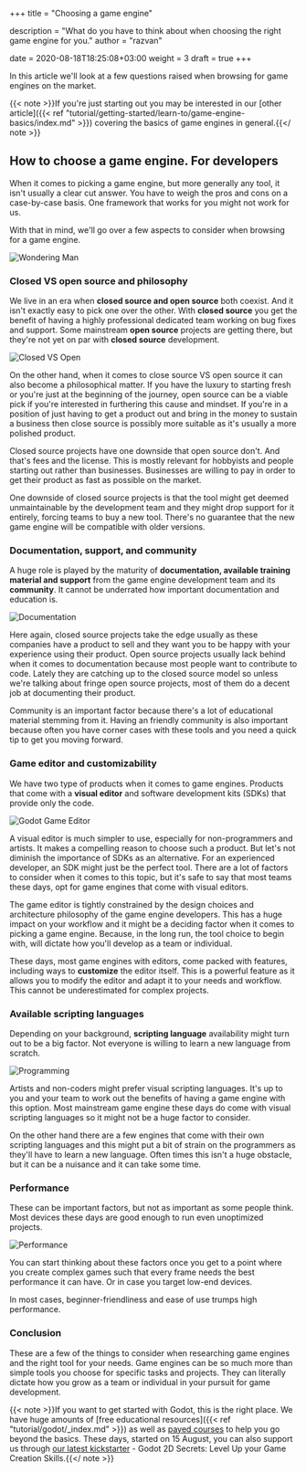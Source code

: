 +++
title = "Choosing a game engine"

description = "What do you have to think about when choosing the right game engine for you."
author = "razvan"

date = 2020-08-18T18:25:08+03:00
weight = 3
draft = true
+++

In this article we'll look at a few questions raised when browsing for game engines on the market.

{{< note >}}If you're just starting out you may be interested in our [other article]({{< ref "tutorial/getting-started/learn-to/game-engine-basics/index.md" >}}) covering the basics of game engines in general.{{</ note >}}

## How to choose a game engine. For developers

When it comes to picking a game engine, but more generally any tool, it isn't usually a clear cut answer. You have to weigh the pros and cons on a case-by-case basis. One framework that works for you might not work for us.

With that in mind, we'll go over a few aspects to consider when browsing for a game engine.

![Wondering Man](wondering.jpg)

### Closed VS open source and philosophy

We live in an era when **closed source and open source** both coexist. And it isn't exactly easy to pick one over the other. With **closed source** you get the benefit of having a highly professional dedicated team working on bug fixes and support. Some mainstream **open source** projects are getting there, but they're not yet on par with **closed source** development.

![Closed VS Open](closed-open.jpg)

On the other hand, when it comes to close source VS open source it can also become a philosophical matter. If you have the luxury to starting fresh or you're just at the beginning of the journey, open source can be a viable pick if you're interested in furthering this cause and mindset. If you're in a position of just having to get a product out and bring in the money to sustain a business then close source is possibly more suitable as it's usually a more polished product.

Closed source projects have one downside that open source don't. And that's fees and the license. This is mostly relevant for hobbyists and people starting out rather than businesses. Businesses are willing to pay in order to get their product as fast as possible on the market.

One downside of closed source projects is that the tool might get deemed unmaintainable by the development team and they might drop support for it entirely, forcing teams to buy a new tool. There's no guarantee that the new game engine will be compatible with older versions.

### Documentation, support, and community

A huge role is played by the maturity of **documentation, available training material and support** from the game engine development team and its **community**. It cannot be underrated how important documentation and education is.

![Documentation](blueprints.jpg)

Here again, closed source projects take the edge usually as these companies have a product to sell and they want you to be happy with your experience using their product. Open source projects usually lack behind when it comes to documentation because most people want to contribute to code. Lately they are catching up to the closed source model so unless we're talking about fringe open source projects, most of them do a decent job at documenting their product.

Community is an important factor because there's a lot of educational material stemming from it. Having an friendly community is also important because often you have corner cases with these tools and you need a quick tip to get you moving forward.

### Game editor and customizability

We have two type of products when it comes to game engines. Products that come with a **visual editor** and software development kits (SDKs) that provide only the code.

![Godot Game Editor](godot-engine.png)

A visual editor is much simpler to use, especially for non-programmers and artists. It makes a compelling reason to choose such a product. But let's not diminish the importance of SDKs as an alternative. For an experienced developer, an SDK might just be the perfect tool. There are a lot of factors to consider when it comes to this topic, but it's safe to say that most teams these days, opt for game engines that come with visual editors.

The game editor is tightly constrained by the design choices and architecture philosophy of the game engine developers. This has a huge impact on your workflow and it might be a deciding factor when it comes to picking a game engine. Because, in the long run, the tool choice to begin with, will dictate how you'll develop as a team or individual.

These days, most game engines with editors, come packed with features, including ways to **customize** the editor itself. This is a powerful feature as it allows you to modify the editor and adapt it to your needs and workflow. This cannot be underestimated for complex projects.

### Available scripting languages

Depending on your background, **scripting language** availability might turn out to be a big factor. Not everyone is willing to learn a new language from scratch.

![Programming](programming.jpg)

Artists and non-coders might prefer visual scripting languages. It's up to you and your team to work out the benefits of having a game engine with this option. Most mainstream game engine these days do come with visual scripting languages so it might not be a huge factor to consider.

On the other hand there are a few engines that come with their own scripting languages and this might put a bit of strain on the programmers as they'll have to learn a new language. Often times this isn't a huge obstacle, but it can be a nuisance and it can take some time.

### Performance

These can be important factors, but not as important as some people think. Most devices these days are good enough to run even unoptimized projects.

![Performance](speed.jpg)

You can start thinking about these factors once you get to a point where you create complex games such that every frame needs the best performance it can have. Or in case you target low-end devices.

In most cases, beginner-friendliness and ease of use trumps high performance.

### Conclusion

These are a few of the things to consider when researching game engines and the right tool for your needs. Game engines can be so much more than simple tools you choose for specific tasks and projects. They can literally dictate how you grow as a team or individual in your pursuit for game development.

{{< note >}}If you want to get started with Godot, this is the right place. We have huge amounts of [free educational resources]({{< ref "tutorial/godot/_index.md" >}}) as well as [payed courses](https://gdquest.mavenseed.com) to help you go beyond the basics. These days, started on 15 August, you can also support us through [our latest kickstarter](https://www.kickstarter.com/projects/gdquest/godot-2d-secrets-level-up-your-game-creation-skills) - Godot 2D Secrets: Level Up your Game Creation Skills.{{</ note >}}

